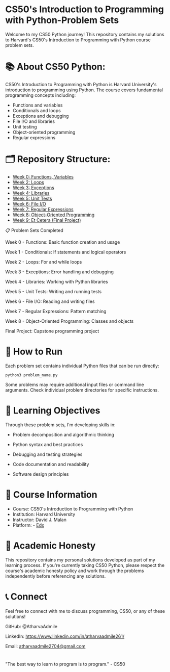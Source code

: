 # CS50's Introduction to Programming with Python-Problem Sets
Welcome to my CS50 Python journey! This repository contains my solutions to Harvard's CS50's Introduction to Programming with Python course problem sets.

# 📚 About CS50 Python:

CS50's Introduction to Programming with Python is Harvard University's introduction to programming using Python. The course covers fundamental programming concepts including:

- Functions and variables
- Conditionals and loops
- Exceptions and debugging
- File I/O and libraries
- Unit testing
- Object-oriented programming
- Regular expressions

# 🗂️ Repository Structure:

- [Week 0: Functions, Variables](week0/)
- [Week 2: Loops](week2/)
- [Week 3: Exceptions](week3/)
- [Week 4: Libraries](week4/)
- [Week 5: Unit Tests](week5/)
- [Week 6: File I/O](week6/)
- [Week 7: Regular Expressions](week7/)
- [Week 8: Object-Oriented Programming](week8/)
- [Week 9: Et Cetera (Final Project)](Final%20project/)

📋 Problem Sets Completed

 Week 0 - Functions: Basic function creation and usage
 
 Week 1 - Conditionals: If statements and logical operators
 
 Week 2 - Loops: For and while loops
 
 Week 3 - Exceptions: Error handling and debugging
 
 Week 4 - Libraries: Working with Python libraries
 
 Week 5 - Unit Tests: Writing and running tests
 
 Week 6 - File I/O: Reading and writing files
 
 Week 7 - Regular Expressions: Pattern matching
 
 Week 8 - Object-Oriented Programming: Classes and objects
 
 Final Project: Capstone programming project

# 🚀 How to Run

Each problem set contains individual Python files that can be run directly:

``` python3 problem_name.py ```

Some problems may require additional input files or command line arguments. Check individual problem directories for specific instructions.

# 🎯 Learning Objectives
Through these problem sets, I'm developing skills in:

- Problem decomposition and algorithmic thinking

- Python syntax and best practices

- Debugging and testing strategies

- Code documentation and readability

- Software design principles

# 📖 Course Information

- Course: CS50's Introduction to Programming with Python
- Institution: Harvard University
- Instructor: David J. Malan
- Platform: - [Edx](https://www.edx.org/cs50)

# 🤝 Academic Honesty
This repository contains my personal solutions developed as part of my learning process. If you're currently taking CS50 Python, please respect the course's academic honesty policy and work through the problems independently before referencing any solutions.

# 📞 Connect
Feel free to connect with me to discuss programming, CS50, or any of these solutions!

GitHub: @AtharvaAdmile

LinkedIn: https://www.linkedin.com/in/atharvaadmile261/

Email: atharvaadmile2704@gmail.com
# 
"The best way to learn to program is to program." - CS50
